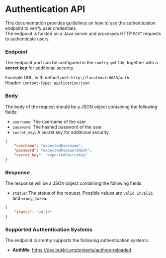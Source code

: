 # Authentication API 

This documentation provides guidelines on how to use the authentication endpoint to verify user credentials.\
The endpoint is hosted on a Java server and processes HTTP `POST` requests to authenticate users.

### Endpoint

The endpoint port can be configured in the `config.yml` file, together with a **secret key** for additional security.

Example URL, with default port: `http://localhost:8080/auth` \
Header: `Content-Type: application/json`

### Body
The body of the request should be a JSON object containing the following fields:

- `username`: The username of the user.
- `password`: The hashed password of the user.
- `secret_key`: A secret key for additional security.

```json
{
    "username": "expectedUsername",
    "password": "expectedPasswordHash",
    "secret_key": "expectedSecretKey"
}
```

### Response
The response will be a JSON object containing the following fields:
- `status`: The status of the request. Possible values are `valid`, `invalid`, and `wrong_token`.

```json
{
    "status": "valid"
}
```

### Supported Authentication Systems
The endpoint currently supports the following authentication systems:
- **AuthMe**: https://dev.bukkit.org/projects/authme-reloaded


